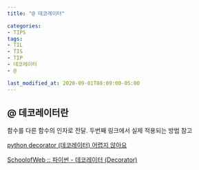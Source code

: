```yaml
---
title: "@ 데코레이터"

categories:
- TIPS
tags:
- TIL
- TIS
- TIP
- 데코레이터
- @

last_modified_at: 2020-09-01T08:09:00-05:00
---
```

## @ 데코레이터란

함수를 다른 함수의 인자로 전달. 두번째 링크에서 실제 적용되는 방법 참고

[python decorator (데코레이터) 어렵지 않아요](https://bluese05.tistory.com/30)

[SchoolofWeb :: 파이썬 - 데코레이터 (Decorator)](http://schoolofweb.net/blog/posts/%ED%8C%8C%EC%9D%B4%EC%8D%AC-%EB%8D%B0%EC%BD%94%EB%A0%88%EC%9D%B4%ED%84%B0-decorator/)
